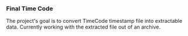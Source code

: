 ### Final Time Code
The project's goal is to convert TimeCode timestamp file into extractable data. Currently working with the extracted file out of an archive.
